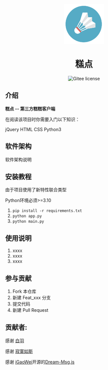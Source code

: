 <p align="center">
    <img src="./main/img/logo.png" width="128" height="128">
</p>
<h1 align="center">糕点</h1>
<p align="center">
    <a href="https://github.com/SocialSisterYi/bilibili-API-collect/blob/master/LICENSE" style="text-decoration:none" >
        <img src="https://img.shields.io/badge/License-GPL--3.0-lightgrey)" alt="Gitee license"/>
    </a>
</p>

## 介绍

**糕点 -- 第三方糕糕客户端**

在阅读该项目时你需要入门以下知识：

jQuery HTML CSS Python3

## 软件架构
软件架构说明

## 安装教程

由于项目使用了新特性联合类型

Python环境必须>=3.10 

1.  `pip install -r requirements.txt`
2.  `python app.py`
3.  `python main.py`

## 使用说明

1.  xxxx
2.  xxxx
3.  xxxx

## 参与贡献

1.  Fork 本仓库
2.  新建 Feat_xxx 分支
3.  提交代码
4.  新建 Pull Request

## 贡献者:

感谢 <a href="https://gitee.com/baiyu16">白羽 </a>

感谢 <a href="https://gitee.com/huang999">寂寞如斯</a> 

感谢 [iGaoWei](https://github.com/iGaoWei)开源的[Dream-Msg.js](https://github.com/iGaoWei/Dream-Msg)

